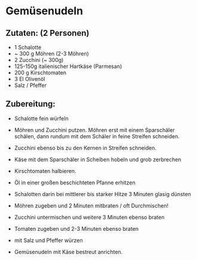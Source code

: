 Gemüsenudeln
==================================

Zutaten: (2 Personen)
---------------
 * 1 Schalotte
 * ~ 300 g Möhren (2-3 Möhren)
 * 2 Zucchini (~ 300g)
 * 125-150g italienischer Hartkäse (Parmesan)
 * 200 g Kirschtomaten
 * 3 El Olivenöl
 * Salz / Pfeffer



Zubereitung:
--------------

 - Schalotte fein würfeln
 - Möhren und Zucchini putzen. Möhren erst mit einem Sparschäler schälen, dann rundum mit dem Schäler in feine Streifen schneiden.
 - Zucchini ebenso bis zu den Kernen in Streifen schneiden.
 - Käse mit dem Sparschäler in Scheiben hobeln und grob zerbrechen
 - Kirschtomaten halbieren.

 - Öl in einer großen beschichteten Pfanne erhitzen
 - Schalotten darin bei mittlerer bis starker Hitze 3 Minuten glasig dünsten
 - Möhren zugeben und 2 Minuten mitbraten / oft Durchmischen!
 - Zucchini untermischen und weitere 3 Minuten ebenso braten
 - Tomaten zugeben und 2-3 Minuten ebenso braten
 - mit Salz und Pfeffer würzen


 - Gemüsenudeln mit Käse bestreut anrichten.

